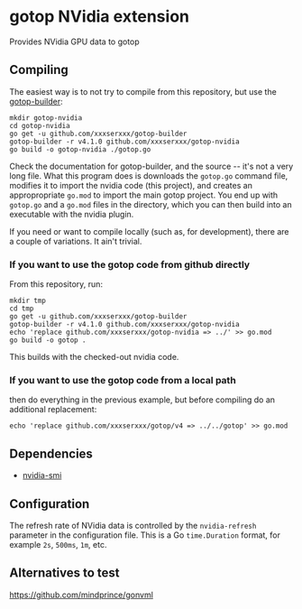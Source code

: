 # gotop NVidia extension

Provides NVidia GPU data to gotop

## Compiling

The easiest way is to not try to compile from this repository, but use the [gotop-builder](github.com/xxxserxxx/gotop-builder):

```
mkdir gotop-nvidia
cd gotop-nvidia
go get -u github.com/xxxserxxx/gotop-builder
gotop-builder -r v4.1.0 github.com/xxxserxxx/gotop-nvidia
go build -o gotop-nvidia ./gotop.go
```

Check the documentation for gotop-builder, and the source -- it's not a very long file.  What this program does is downloads the `gotop.go` command file, modifies it to import the nvidia code (this project), and creates an appropropriate `go.mod` to import the main gotop project. You end up with `gotop.go` and a `go.mod` files in the directory, which you can then build into an executable with the nvidia plugin.

If you need or want to compile locally (such as, for development), there are a couple of variations. It ain't trivial.

### If you want to use the gotop code from github directly

From this repository, run:

```
mkdir tmp
cd tmp
go get -u github.com/xxxserxxx/gotop-builder
gotop-builder -r v4.1.0 github.com/xxxserxxx/gotop-nvidia
echo 'replace github.com/xxxserxxx/gotop-nvidia => ../' >> go.mod
go build -o gotop .
```

This builds with the checked-out nvidia code.

### If you want to use the gotop code from a local path

then do everything in the previous example, but before compiling do an additional replacement:

```
echo 'replace github.com/xxxserxxx/gotop/v4 => ../../gotop' >> go.mod
```

## Dependencies

- [nvidia-smi](https://wiki.archlinux.org/index.php/NVIDIA/Tips_and_tricks#nvidia-smi)

## Configuration

The refresh rate of NVidia data is controlled by the `nvidia-refresh` parameter in the configuration file.  This is a Go `time.Duration` format, for example `2s`, `500ms`, `1m`, etc.

## Alternatives to test

https://github.com/mindprince/gonvml
